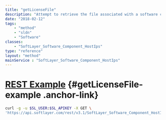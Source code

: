 ```yaml
---
title: "getLicenseFile"
description: "Attempt to retrieve the file associated with a software component.  If the software component does not support downloading license files an exception will be thrown. "
date: "2018-02-12"
tags:
    - "method"
    - "sldn"
    - "Software"
classes:
    - "SoftLayer_Software_Component_HostIps"
type: "reference"
layout: "method"
mainService : "SoftLayer_Software_Component_HostIps"
---
```


# [REST Example](#getLicenseFile-example) <a href="/article/rest/"><i class="fas fa-question"></i></a> {#getLicenseFile-example .anchor-link} 
```bash
curl -g -u $SL_USER:$SL_APIKEY -X GET \
'https://api.softlayer.com/rest/v3.1/SoftLayer_Software_Component_HostIps/{SoftLayer_Software_Component_HostIpsID}/getLicenseFile'
```
